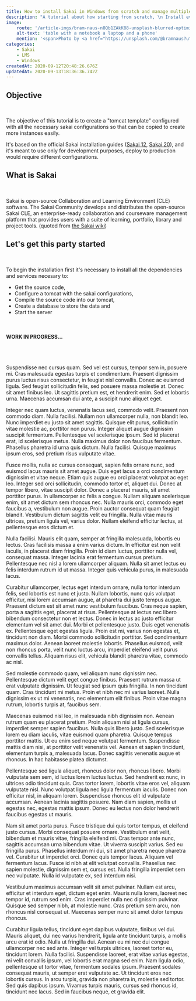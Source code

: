 ```yaml
---
title: How to install Sakai in Windows from scratch and manage multiple tomcat instances
description: "A tutorial about how starting from scratch, \n Install everything needed to compile and run an instance of Sakai in Windows, and how to manage multiple of those for development purposes."
image:
    route: '/article-imgs/bram-naus-n8Qb1ZAkK88-unsplash-blurred-optimized.jpg'
    alt-text: 'table with a notebook a laptop and a phone'
    mention: '<span>Photo by <a href="https://unsplash.com/@bramnaus?utm_source=unsplash&amp;utm_medium=referral&amp;utm_content=creditCopyText">Bram Naus</a> on <a href="https://unsplash.com/?utm_source=unsplash&amp;utm_medium=referral&amp;utm_content=creditCopyText">Unsplash</a></span><br/><i>· Blurred and optimized after download</i>'
categories:
    - Sakai
    - LMS
    - Windows
createdAt: 2020-09-12T20:48:26.676Z
updatedAt: 2020-09-13T18:36:36.742Z
---
```


## Objective
<br>

The objective of this tutorial is to create a "tomcat template" configured with all the necessary sakai configurations so that can be copied to create more instances easily.

It's based on the official Sakai installation guides ([Sakai 12](https://confluence.sakaiproject.org/pages/viewpage.action?pageId=107906475), [Sakai 20](https://confluence.sakaiproject.org/pages/viewpage.action?pageId=122617993)), and it's meant to use only for development purposes, deploy to production would require different configurations.
<div class="mb-5"></div>

## What is Sakai
<br>

Sakai is open-source Collaboration and Learning Environment (CLE) software. The Sakai Community develops and distributes the open-source Sakai CLE, an enterprise-ready collaboration and courseware management platform that provides users with a suite of learning, portfolio, library and project tools.
(quoted from [the Sakai wiki](https://confluence.sakaiproject.org/))

<div class="mb-5"></div>

## Let's get this party started
<br>

To begin the installation first it's necessary to install all the dependencies and services necesary to:

- Get the source code,
- Configure a tomcat with the sakai configurations,
- Compile the source code into our tomcat,
- Create a database to store the data and
- Start the server

<br>

#### WORK IN PROGRESS...
<br>

<mvn-builder></mvn-builder>

<div class="my-4"></div>

<md-image src="/svgs/sakai-graph.svg" class="px-5" alt="Sakai graph"></md-image>

<br>
Suspendisse nec cursus quam. Sed vel est cursus, tempor sem in, posuere mi. Cras malesuada egestas turpis et condimentum. Praesent dignissim purus luctus risus consectetur, in feugiat nisl convallis. Donec ac euismod ligula. Sed feugiat sollicitudin felis, sed posuere massa molestie at. Donec sit amet finibus leo. Ut sagittis pretium est, et hendrerit enim. Sed et lobortis urna. Maecenas accumsan dui ante, a suscipit nunc aliquet eget.

Integer nec quam luctus, venenatis lacus sed, commodo velit. Praesent non commodo diam. Nulla facilisi. Nullam non ullamcorper nulla, non blandit leo. Nunc imperdiet eu justo sit amet sagittis. Quisque elit purus, sollicitudin vitae molestie ac, porttitor non purus. Integer aliquet augue dignissim suscipit fermentum. Pellentesque vel scelerisque ipsum. Sed id placerat erat, id scelerisque metus. Nulla maximus dolor non faucibus fermentum. Phasellus pharetra id urna quis dictum. Nulla facilisi. Quisque maximus ipsum eros, sed pretium risus vulputate vitae.

Fusce mollis, nulla ac cursus consequat, sapien felis ornare nunc, sed euismod lacus mauris sit amet augue. Duis eget lacus a orci condimentum dignissim et vitae neque. Etiam quis augue eu orci placerat volutpat ac eget leo. Integer sed orci sollicitudin, commodo tortor et, aliquet dui. Donec at tempor libero, vitae suscipit dolor. Donec a placerat mauris, sit amet porttitor purus. In ullamcorper ac felis a congue. Nullam aliquam scelerisque enim, sit amet dictum sem rhoncus nec. Nulla mauris orci, commodo eget faucibus a, vestibulum non augue. Proin auctor consequat quam feugiat blandit. Vestibulum dictum sagittis velit eu fringilla. Nulla vitae mauris ultrices, pretium ligula vel, varius dolor. Nullam eleifend efficitur lectus, at pellentesque eros dictum et.

Nulla facilisi. Mauris elit quam, semper at fringilla malesuada, lobortis eu lectus. Cras facilisis massa a enim varius dictum. In efficitur est non velit iaculis, in placerat diam fringilla. Proin id diam luctus, porttitor nulla vel, consequat massa. Integer lacinia erat fermentum cursus pretium. Pellentesque nec nisl a lorem ullamcorper aliquam. Nulla sit amet lectus eu felis interdum rutrum id ut massa. Integer quis vehicula purus, in malesuada lacus.

Curabitur ullamcorper, lectus eget interdum ornare, nulla tortor interdum felis, sed lobortis est nunc et justo. Nullam lobortis, nunc quis volutpat efficitur, nisi lorem accumsan augue, at pharetra dui justo tempus augue. Praesent dictum est sit amet nunc vestibulum faucibus. Cras neque sapien, porta a sagittis eget, placerat at risus. Pellentesque at lectus nec libero bibendum consectetur non et lectus. Donec in lectus ac justo efficitur elementum vel sit amet dui. Morbi et pellentesque justo. Duis eget venenatis ex. Pellentesque eget egestas ligula. Proin est mi, varius non egestas et, tincidunt non diam. Morbi commodo sollicitudin porttitor. Sed condimentum maximus dolor. Aenean laoreet molestie lobortis. Phasellus euismod, velit non rhoncus porta, velit nunc luctus arcu, imperdiet eleifend velit purus convallis tellus. Aliquam risus elit, vehicula blandit pharetra vitae, commodo ac nisl.

Sed molestie commodo quam, vel aliquam nunc dignissim nec. Pellentesque dictum velit eget congue finibus. Praesent rutrum massa ut erat vulputate dignissim. Ut feugiat sed ipsum quis fringilla. In non tincidunt quam. Cras tincidunt mi metus. Proin et nibh nec mi varius laoreet. Nulla dignissim ex ut mi venenatis, nec elementum elit finibus. Proin vitae magna rutrum, lobortis turpis at, faucibus sem.

Maecenas euismod nisl leo, in malesuada nibh dignissim non. Aenean rutrum quam eu placerat pretium. Proin aliquam nisi at ligula cursus, imperdiet semper sapien faucibus. Nulla quis libero justo. Sed scelerisque lorem eu diam iaculis, vitae euismod quam pharetra. Quisque tempus porttitor mattis. Ut eu enim sed neque volutpat fermentum. Suspendisse mattis diam nisi, at porttitor velit venenatis vel. Aenean et sapien tincidunt, elementum turpis a, malesuada lacus. Donec sagittis venenatis augue et rhoncus. In hac habitasse platea dictumst.

Pellentesque sed ligula aliquet, rhoncus dolor non, rhoncus libero. Morbi vulputate sem sem, id luctus lorem luctus luctus. Sed hendrerit ex nunc, in ultrices odio tincidunt quis. Cras tortor lorem, lobortis vitae eros vel, aliquam vulputate nisl. Nunc volutpat ligula nec ligula fermentum iaculis. Donec non efficitur nisl, in aliquam lorem. Suspendisse rhoncus elit id vulputate accumsan. Aenean lacinia sagittis posuere. Nam diam sapien, mollis ut egestas nec, egestas mattis ipsum. Donec eu lectus non dolor hendrerit faucibus egestas ut mauris.

Nam sit amet porta purus. Fusce tristique dui quis tortor tempus, et eleifend justo cursus. Morbi consequat posuere ornare. Vestibulum erat velit, bibendum et mauris vitae, fringilla eleifend mi. Cras tempor ante nunc, sagittis accumsan urna bibendum vitae. Ut viverra suscipit varius. Sed eu fringilla purus. Phasellus interdum mi dui, sit amet pharetra neque pharetra vel. Curabitur ut imperdiet orci. Donec quis tempor lacus. Aliquam vel fermentum lacus. Fusce id nibh at elit volutpat convallis. Phasellus nec sapien molestie, dignissim sem et, cursus est. Nulla fringilla imperdiet sem nec vulputate. Nulla id vulputate ex, sed interdum nisi.

Vestibulum maximus accumsan velit sit amet pulvinar. Nullam est arcu, efficitur et interdum eget, dictum eget enim. Mauris nulla lorem, laoreet nec tempor id, rutrum sed enim. Cras imperdiet nulla nec dignissim pulvinar. Quisque sed semper nibh, at molestie nunc. Cras pretium sem arcu, non rhoncus nisl consequat ut. Maecenas semper nunc sit amet dolor tempus rhoncus.

Curabitur ligula tellus, tincidunt eget dapibus vulputate, finibus vel dui. Mauris aliquet, dui nec varius hendrerit, ligula ante tincidunt turpis, a mollis arcu erat id odio. Nulla ut fringilla dui. Aenean eu mi nec dui congue ullamcorper nec sed ante. Integer vel turpis ultrices, laoreet tortor eu, tincidunt lorem. Nulla facilisi. Suspendisse laoreet, erat vitae varius egestas, mi velit convallis ipsum, vel lobortis erat magna sed enim. Nam ligula odio, pellentesque ut tortor vitae, fermentum sodales ipsum. Praesent sodales consequat mauris, ut semper erat vulputate ac. Ut tincidunt eros nec lobortis cursus. In arcu turpis, gravida non pharetra in, molestie sed tortor. Sed quis dapibus ipsum. Vivamus turpis mauris, cursus sed rhoncus id, tincidunt nec lacus. Sed in faucibus neque, et gravida elit.